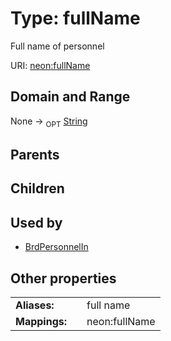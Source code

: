 
# Type: fullName


Full name of personnel

URI: [neon:fullName](https://data.neonscience.org/fullName)


## Domain and Range

None ->  <sub>OPT</sub> [String](types/String.md)

## Parents


## Children


## Used by

 * [BrdPersonnelIn](BrdPersonnelIn.md)

## Other properties

|  |  |  |
| --- | --- | --- |
| **Aliases:** | | full name |
| **Mappings:** | | neon:fullName |


